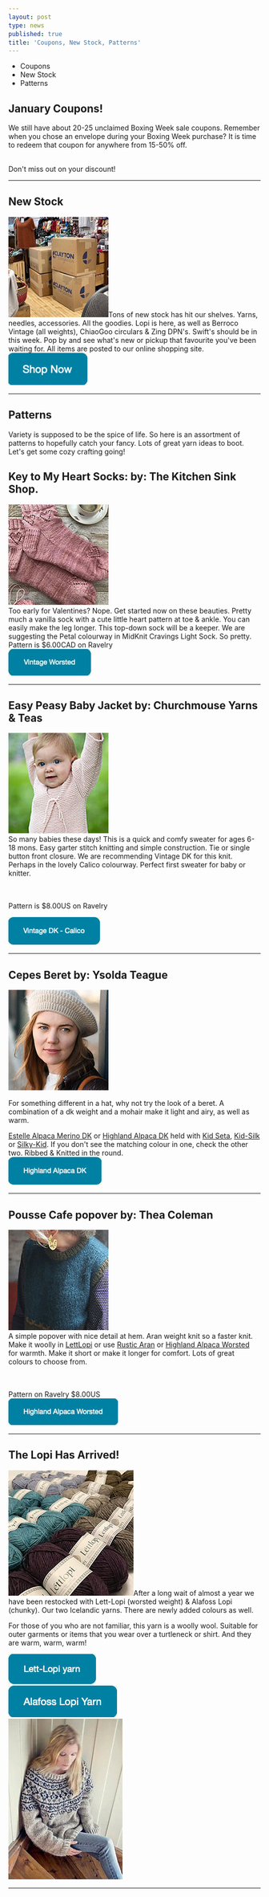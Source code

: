 ```yaml
---
layout: post
type: news
published: true
title: 'Coupons, New Stock, Patterns'
---
```


- Coupons
- New Stock
- Patterns

<h2>January Coupons!</h2>
<p>We still have about 20-25 unclaimed Boxing Week sale coupons. Remember when you chose an envelope during your Boxing Week purchase? It is time to redeem that coupon for anywhere from 15-50% off.
</p><br />
Don't miss out on your discount!</p>
<hr />
<h2>New Stock</h2>
<img src="/img/new_stock2.jpg"></a>Tons of new stock has hit our shelves. Yarns, needles, accessories. All the goodies. Lopi is here, as well as Berroco Vintage (all weights), ChiaoGoo circulars & Zing DPN's. Swift's should be in this week. Pop by and see what's new or pickup that favourite you've been waiting for. All items are posted to our online shopping site.<br />
<a href="https://www.woolandsilkcoshop.com"><img src="/img/btn_shop.jpg"></a><br />

<hr />
<h2>Patterns</h2>
<p>Variety is supposed to be the spice of life. So here is an assortment of patterns to hopefully catch your fancy. Lots of great yarn ideas to boot. Let's get some cozy crafting going!</p>
<h2>Key to My Heart Socks: by: The Kitchen Sink Shop. </h2>
<p><a href="https://www.ravelry.com/patterns/library/key-to-my-heart-socks"><img src="/img/heart_socks.jpg"></a><br />Too early for Valentines? Nope. Get started now on these beauties. Pretty much a vanilla sock with a cute little heart pattern at toe & ankle. You can easily make the leg longer. This top-down sock will be a keeper. We are suggesting the Petal colourway in MidKnit Cravings Light Sock. So pretty. Pattern is $6.00CAD on Ravelry<br />
<a href="https://www.woolandsilkcoshop.com/products/vintage"><img src="/img/koala_btn.jpg"></a></p>

<hr />
<h2>Easy Peasy Baby Jacket by: Churchmouse Yarns & Teas</h2>
<p><a href="https://www.ravelry.com/patterns/library/easy-peasy-baby-jacket"><img src="/img/baby_jacket2.jpg"></a> <br /> So many babies these days! This is a quick and comfy sweater for ages 6-18 mons. Easy garter stitch knitting and simple construction. Tie or single button front closure. We are recommending Vintage DK for this knit. Perhaps in the lovely Calico colourway. Perfect first sweater for baby or knitter.

<br /><br />Pattern is $8.00US on Ravelry<br />

<a href="https://www.woolandsilkcoshop.com/products/vintage-dk"><img src="/img/btn_calico.jpg"></a><br /></p>

<hr />
<h2>Cepes Beret by: Ysolda Teague</h2>
<p><a href="https://www.ravelry.com/patterns/library/cepes-beret"><img src="/img/beret.jpg"></a><br />

For something different in a hat, why not try the look of a beret. A combination of a dk weight and a mohair make it light and airy, as well as warm.

  <a href="https://www.woolandsilkcoshop.com/products/alpaca-merino-dk"> Estelle Alpaca Merino DK</a> or <a href="https://www.woolandsilkcoshop.com/products/highland-alpaca-dk">Highland Alpaca DK</a> held with <a href="https://www.woolandsilkcoshop.com/products/kid-seta">Kid Seta</a>, <a href="https://www.woolandsilkcoshop.com/products/drops-kid-silk">Kid-Silk </a> or <a href="https://www.woolandsilkcoshop.com/products/silky-kid">Silky-Kid</a>. 
  If you don't see the matching colour in one, check the other two. Ribbed & Knitted in the round.<br />
 <a href="https://www.woolandsilkcoshop.com/products/highland-alpaca-dk"><img src="/img/btn_alpaca.jpg"></a></p>

<hr />
  <h2>Pousse Cafe popover by: Thea Coleman</h2>
<p><a href="https://www.ravelry.com/patterns/library/pousse-cafe"><img src="/img/popover.jpg"></a>
<br />
A simple popover with nice detail at hem. Aran weight knit so a faster knit. Make it woolly in <a href="https://www.woolandsilkcoshop.com/products/lett-lopi">LettLopi</a> or use <a href="https://www.woolandsilkcoshop.com/products/rustic-aran"> Rustic Aran</a> or <a href="https://www.woolandsilkcoshop.com/products/highland-alpaca-worsted">Highland Alpaca Worsted</a> for warmth. Make it short or make it longer for comfort. Lots of great colours to choose from.

<br /><br />Pattern on Ravelry $8.00US<br />
 <a href=https://www.woolandsilkcoshop.com/products/highland-alpaca-worsted><img src="/img/btn_highland_alpaca.jpg"></a></p>

<hr />
<h2>The Lopi Has Arrived!</h2>
<img src="/img/lopi.jpg"></a>After a long wait of almost a year we have been restocked with Lett-Lopi (worsted weight) & Alafoss Lopi (chunky). Our two Icelandic yarns. There are newly added colours as well.

For those of you who are not familiar, this yarn is a woolly wool. Suitable for outer garments or items that you wear over a turtleneck or shirt. And they are warm, warm, warm!

<a href="https://www.woolandsilkcoshop.com/products/lett-lopi"><img src="/img/lopi_btn.jpg"></a><br />
<a href="https://www.woolandsilkcoshop.com/products/istex-lopi-alafosslopi"><img src="/img/lopi_btn_2.jpg"></a><br />
<img src="/img/lopi_sweater.jpg">
<hr />

